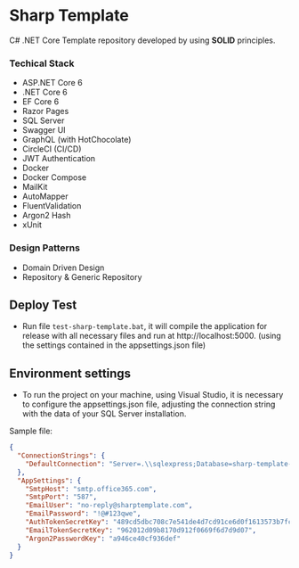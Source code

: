 # Sharp Template

C# .NET Core Template repository developed by using **SOLID** principles.

### Techical Stack

- ASP.NET Core 6
- .NET Core 6
- EF Core 6
- Razor Pages
- SQL Server
- Swagger UI
- GraphQL (with HotChocolate)
- CircleCI (CI/CD)
- JWT Authentication
- Docker
- Docker Compose
- MailKit
- AutoMapper
- FluentValidation
- Argon2 Hash
- xUnit

### Design Patterns

- Domain Driven Design
- Repository & Generic Repository

## Deploy Test

- Run file `test-sharp-template.bat`, it will compile the application for release with all necessary files and run at http://localhost:5000. (using the settings contained in the appsettings.json file)

## Environment settings

- To run the project on your machine, using Visual Studio, it is necessary to configure the appsettings.json file, adjusting the connection string with the data of your SQL Server installation.

Sample file:

```json
{
  "ConnectionStrings": {
    "DefaultConnection": "Server=.\\sqlexpress;Database=sharp-template-db;User Id=sa;Password=!@#123qwe;"
  },
  "AppSettings": {
    "SmtpHost": "smtp.office365.com",
    "SmtpPort": "587",
    "EmailUser": "no-reply@sharptemplate.com",
    "EmailPassword": "!@#123qwe",
    "AuthTokenSecretKey": "489cd5dbc708c7e541de4d7cd91ce6d0f1613573b7fc5b40d3942ccb9555cf35",
    "EmailTokenSecretKey": "962012d09b8170d912f0669f6d7d9d07",
    "Argon2PasswordKey": "a946ce40cf936def"
  }
}
```
